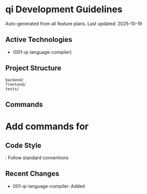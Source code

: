 # qi Development Guidelines

Auto-generated from all feature plans. Last updated: 2025-10-19

## Active Technologies
- (001-qi-language-compiler)

## Project Structure
```
backend/
frontend/
tests/
```

## Commands
# Add commands for 

## Code Style
: Follow standard conventions

## Recent Changes
- 001-qi-language-compiler: Added

<!-- MANUAL ADDITIONS START -->
<!-- MANUAL ADDITIONS END -->
